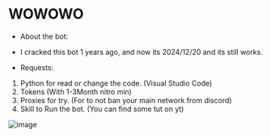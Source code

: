 # WOWOWO

- About the bot:
- I cracked this bot 1 years ago, and now its 2024/12/20 and its still works.

- Requests:
1. Python for read or change the code. (Visual Studio Code)
2. Tokens (With 1-3Month nitro min)
3. Proxies for try. (For to not ban your main network from discord)
4. Skill to Run the bot. (You can find some tut on yt)

![image](https://github.com/user-attachments/assets/baf112d7-7288-44c4-a28c-061aca2d33f5)

